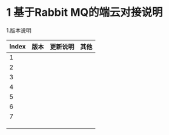 # 1 基于Rabbit MQ的端云对接说明

1.版本说明

| **Index** | **版本** | **更新说明** | **其他** |
| --------- | -------- | ------------ | -------- |
| 1         |          |              |          |
| 2         |          |              |          |
| 3         |          |              |          |
| 4         |          |              |          |
| 5         |          |              |          |
| 6         |          |              |          |
| 7         |          |              |          |
|           |          |              |          |
|           |          |              |          |
|           |          |              |          |